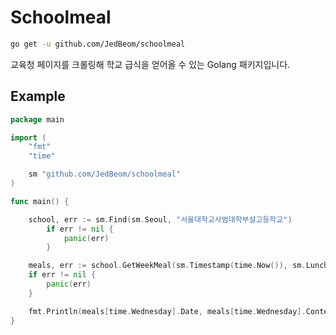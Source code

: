 # Schoolmeal

```bash
go get -u github.com/JedBeom/schoolmeal
```

교육청 페이지를 크롤링해 학교 급식을 얻어올 수 있는 Golang 패키지입니다.

## Example

```go
package main

import (
    "fmt"
    "time"

    sm "github.com/JedBeom/schoolmeal"
)

func main() {

    school, err := sm.Find(sm.Seoul, "서울대학교사범대학부설고등학교")
        if err != nil {
            panic(err)
        }

    meals, err := school.GetWeekMeal(sm.Timestamp(time.Now()), sm.Lunch)
    if err != nil {
        panic(err)
    }

    fmt.Println(meals[time.Wednesday].Date, meals[time.Wednesday].Content)
}
```
